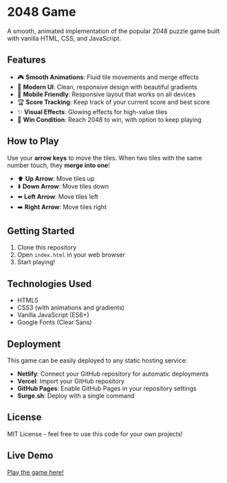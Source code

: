 # 2048 Game

A smooth, animated implementation of the popular 2048 puzzle game built with vanilla HTML, CSS, and JavaScript.

## Features

- 🎮 **Smooth Animations**: Fluid tile movements and merge effects
- 🎨 **Modern UI**: Clean, responsive design with beautiful gradients
- 📱 **Mobile Friendly**: Responsive layout that works on all devices
- 🏆 **Score Tracking**: Keep track of your current score and best score
- ✨ **Visual Effects**: Glowing effects for high-value tiles
- 🎯 **Win Condition**: Reach 2048 to win, with option to keep playing

## How to Play

Use your **arrow keys** to move the tiles. When two tiles with the same number touch, they **merge into one**!

- ⬆️ **Up Arrow**: Move tiles up
- ⬇️ **Down Arrow**: Move tiles down
- ⬅️ **Left Arrow**: Move tiles left
- ➡️ **Right Arrow**: Move tiles right

## Getting Started

1. Clone this repository
2. Open `index.html` in your web browser
3. Start playing!

## Technologies Used

- HTML5
- CSS3 (with animations and gradients)
- Vanilla JavaScript (ES6+)
- Google Fonts (Clear Sans)

## Deployment

This game can be easily deployed to any static hosting service:

- **Netlify**: Connect your GitHub repository for automatic deployments
- **Vercel**: Import your GitHub repository
- **GitHub Pages**: Enable GitHub Pages in your repository settings
- **Surge.sh**: Deploy with a single command

## License

MIT License - feel free to use this code for your own projects!

## Live Demo

[Play the game here!](https://your-deployment-url.com)
